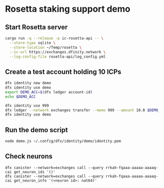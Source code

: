 # Rosetta staking support demo

## Start Rosetta server

```bash
cargo run -q --release -p ic-rosetta-api -- \
  --store-type sqlite \
  --store-location ~/Temp/rosetta \
  --ic-url https://exchanges.dfinity.network \
  --log-config-file rosetta-api/log_config.yml
```

## Create a test account holding 10 ICPs

```bash
dfx identity new demo
dfx identity use demo
export DEMO_ACC=$(dfx ledger account-id)
echo $DEMO_ACC

dfx identity use 999
dfx ledger --network exchanges transfer --memo 999 --amount 10.0 $DEMO_ACC
dfx identity use demo
```

## Run the demo script

```bash
node demo.js ~/.config/dfx/identity/demo/identity.pem
```

## Check neurons

```
dfx canister --network=exchanges call --query rrkah-fqaaa-aaaaa-aaaaq-cai get_neuron_ids '()'
dfx canister --network=exchanges call --query rrkah-fqaaa-aaaaa-aaaaq-cai get_neuron_info '(<neuron id>: nat64)'
```
